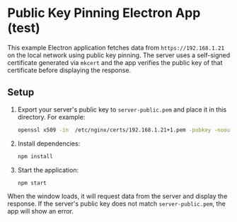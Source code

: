 # Public Key Pinning Electron App (test)

This example Electron application fetches data from `https://192.168.1.21` on the
local network using public key pinning. The server uses a self-signed
certificate generated via `mkcert` and the app verifies the public key of that
certificate before displaying the response.

## Setup

1. Export your server's public key to `server-public.pem` and place it in this
   directory. For example:

   ```bash
   openssl x509 -in  /etc/nginx/certs/192.168.1.21+1.pem -pubkey -noout
   ```

2. Install dependencies:

   ```bash
   npm install
   ```

3. Start the application:

   ```bash
   npm start
   ```

When the window loads, it will request data from the server and display the
response. If the server's public key does not match `server-public.pem`, the app
will show an error.
